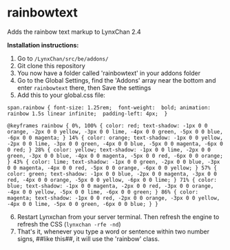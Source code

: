 # rainbowtext
Adds the rainbow text markup to LynxChan 2.4

<b>Installation instructions:</b>

1. Go to ``/LynxChan/src/be/addons/``
2. Git clone this repository
3. You now have a folder called 'rainbowtext' in your addons folder
4. Go to the Global Settings, find the 'Addons' array near the bottom and enter ``rainbowtext`` there, then Save the settings
5. Add this to your global.css file:

``span.rainbow {
 font-size: 1.25rem; 
 font-weight:  bold;
 animation: rainbow 1.5s linear infinite; 
 padding-left: 4px; 
}``

``@keyframes rainbow {
    0%, 100% { color: red; text-shadow: -1px 0 0 orange, -2px 0 0 yellow, -3px 0 0 lime, -4px 0 0 green, -5px 0 0 blue, -6px 0 0 magenta; }
    14% { color: orange; text-shadow: -1px 0 0 yellow, -2px 0 0 lime, -3px 0 0 green, -4px 0 0 blue, -5px 0 0 magenta, -6px 0 0 red; }
    28% { color: yellow; text-shadow: -1px 0 0 lime, -2px 0 0 green, -3px 0 0 blue, -4px 0 0 magenta, -5px 0 0 red, -6px 0 0 orange; }
    43% { color: lime; text-shadow: -1px 0 0 green, -2px 0 0 blue, -3px 0 0 magenta, -4px 0 0 red, -5px 0 0 orange, -6px 0 0 yellow; }
    57% { color: green; text-shadow: -1px 0 0 blue, -2px 0 0 magenta, -3px 0 0 red, -4px 0 0 orange, -5px 0 0 yellow, -6px 0 0 lime; }
    71% { color: blue; text-shadow: -1px 0 0 magenta, -2px 0 0 red, -3px 0 0 orange, -4px 0 0 yellow, -5px 0 0 lime, -6px 0 0 green; }
    86% { color: magenta; text-shadow: -1px 0 0 red, -2px 0 0 orange, -3px 0 0 yellow, -4px 0 0 lime, -5px 0 0 green, -6px 0 0 blue; }
}``

6. Restart Lynxchan from your server terminal. Then refresh the engine to refresh the CSS (``lynxchan -rfe -nd``)
7. That's it, whenever you type a word or sentence within two number signs, ##like this##, it will use the 'rainbow' class. 

